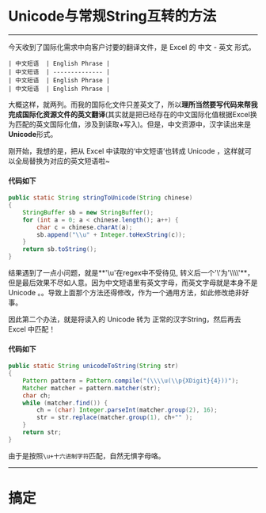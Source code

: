 # Unicode与常规String互转的方法
----
今天收到了国际化需求中向客户讨要的翻译文件，是 Excel 的 中文 - 英文 形式。
  	
	| 中文短语 	| English Phrase |
    | 中文短语	| -------------- |
    | 中文短语 	| English Phrase |
    | 中文短语 	| English Phrase |

大概这样，就两列。而我的国际化文件只差英文了，所以**理所当然要写代码来帮我完成国际化资源文件的英文翻译**(其实就是把已经存在的中文国际化值根据Excel换为匹配的英文国际化值，涉及到读取+写入)。但是，中文资源中，汉字读出来是**Unicode**形式。

刚开始，我想的是，把从 Excel 中读取的‘中文短语’也转成 Unicode ，这样就可以全局替换为对应的英文短语啦~

#### 代码如下

```java
public static String stringToUnicode(String chinese)
{
    StringBuffer sb = new StringBuffer();
    for (int a = 0; a < chinese.length(); a++) {
        char c = chinese.charAt(a);
        sb.append("\\u" + Integer.toHexString(c));
    }
    return sb.toString();
}
```

结果遇到了一点小问题，就是**'\u'在regex中不受待见, 转义后一个'\\'为'\\\\\\\\'**，但是最后效果不尽如人意。因为中文短语里有英文字母，而英文字母就是本身不是 Unicode 。。导致上面那个方法还得修改，作为一个通用方法，如此修改绝非好事。

因此第二个办法，就是将读入的 Unicode 转为 正常的汉字String，然后再去 Excel 中匹配！

#### 代码如下
```java
public static String unicodeToString(String str)
{
    Pattern pattern = Pattern.compile("(\\\\u(\\p{XDigit}{4}))");
    Matcher matcher = pattern.matcher(str);
    char ch;
    while (matcher.find()) {
        ch = (char) Integer.parseInt(matcher.group(2), 16);
        str = str.replace(matcher.group(1), ch+"" );
    }
    return str;
}
```

由于是按照`\u+十六进制字符`匹配，自然无惧字母咯。

----

# 搞定
